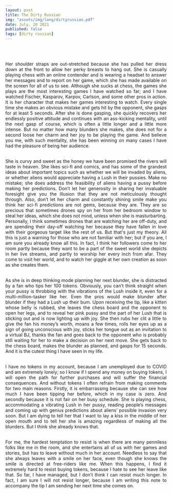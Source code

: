 ```yaml
---
layout: post
title: The Dirty Russian
img: "assets/img/long/dirtyrussian.pdf"
date: July, 20 2021
published: false
tags: [dirty russian]
---
```


<br><br>
<div align="justify">


Her shoulder straps are out-stretched because she has pulled her dress down at the front to allow her perky breasts to hang out. She is casually playing chess with an online contender and is wearing a headset to answer her messages and to report on her game, which she has made available on the screen for all of us to see. Although she sucks at chess, the games she plays are the most interesting games I have watched so far; and I have watched Fischer, Kasparov, Karpov, Carlson, and some other pros in action. It is her character that makes her games interesting to watch. Every single time she makes an obvious mistake and gets hit by the opponent, she gasps for at least 5 seconds. After she is done gasping, she quickly recovers her endlessly positive attitude and continues with an ass-kicking mentality, until the next gasp of course, which is often a little longer and a little more intense. But no matter how many blunders she makes, she does not for a second loose her charm and her joy to be playing the game. And believe you me, with such mentality, she has been winning on many cases I have had the pleasure of being her audience. <br><br>

She is curvy and sweet as the honey we have been promised the rivers will taste in heaven. She likes sci-fi and comics, and has some of the grandest ideas about important topics such as whether we will be invaded by aliens, or whether aliens would appreciate having a Lush in their pussies. Make no mistake; she does address the feasibility of aliens having a pussy before making her predictions. Don’t let her generosity in sharing her invaluable foresight give you the illusion that they are not meticulously thought through. Also, don’t let her charm and constantly shining smile make you think her sci-fi predictions are not gems, because they are. They are so precious that sometimes drones spy on her from her bedroom window to steal her ideas, which she does not mind, unless when she is masturbarting. Personally, I think sometimes drones that are watching her are off-duty, and are spending their day-off watching her because they have fallen in love with their gorgeous target like the rest of us. But that's just my theory. All this is just a warning for those who are not familiar with her; but if you are, I am sure you already know all this. In fact, I think her followers come to her room partly because they want to be a part of the sweet world she depicts in her live streams, and partly to worship her every inch from afar. They come to visit her world, and to watch her giggle at her own creation as soon as she creates them. <br><br>

As she is in deep thinking mode planning her next blunder, she is distracted by a fan who tips her 100 tokens. Obviously, you can’t think straight when your pussy is throbbing with the vibrations of the Lush inside it, even for a multi-million-tasker like her. Even the pros would make blunder after blunder if they had a Lush up their bum. Upon receiving the tip, like a kitten whose belly is rubbed, she leaves the chess board and the opponent to open her legs, and to reveal her pink pussy and the part of her Lush that is sticking out and is now lighting up with joy. She then rubs her clit a little to give the fan his money’s worth, moans a few times, rolls her eyes up as a sign of going unconscious with joy, sticks her tongue out as an invitation to a virtual BJ, thanks the fan and goes back to the opponent who is probably still waiting for her to make a decision on her next move. She gets back to the chess board, makes the blunder as planned, and gasps for 15 seconds. And it is the cutest thing I have seen in my life. <br><br>

I have no tokens in my account, because I am unemployed due to COVID and am extremely lonely; so I know if I spend any money on buying tokens, I will open the path for further purchases and will suffer the financial consequences. And without tokens I often refrain from making comments for two main reasons. Firstly, it is embarrassing because she can see how much I have been tipping her before, which in my case is zero. And secondly because it is not fair on her busy schedule. She is playing chess, accommodating a vibrating Lush in her pussy, reading people’s messages and coming up with genius predictions about aliens’ possible invasion very soon. But I am dying to tell her that I want to lay a kiss in the middle of her open mouth and to tell her she is amazing regardless of making all the blunders. But I think she already knows that. <br><br>
  
For me, the hardest temptation to resist is when there are many penniless folks like me in the room, and she entertains all of us with her games and stories, but has to leave without much in her account. Needless to say that she always leaves with a smile on her face, even though she knows the smile is directed at free-riders like me. When this happens, I find it extremely hard to resist buying tokens, because I hate to see her leave like that. So far, I have managed, but I don’t think I can resist much longer. In fact, I am sure I will not resist longer, because I am writing this note to accompany the tip I am sending her next time she comes on. <br><br>



</div>
<br><br>
<br><br>
<br><br>
<br><br>
<br><br>
<br><br>
